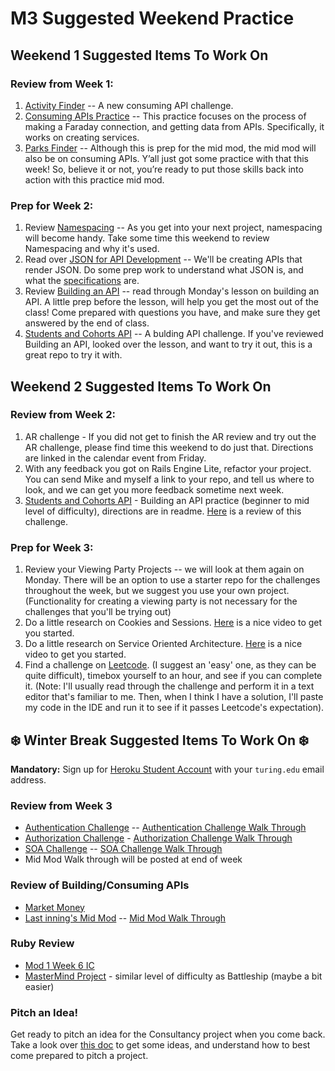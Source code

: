 # M3 Suggested Weekend Practice

## Weekend 1 Suggested Items To Work On

### Review from Week 1:
1. [Activity Finder](https://github.com/turingschool-examples/activity_finder) -- A new consuming API challenge. 
2. [Consuming APIs Practice](https://github.com/turingschool-examples/m3_exercises) -- This practice focuses on the process of making a Faraday connection, and getting data from APIs. Specifically, it works on creating services.
3. [Parks Finder](https://github.com/turingschool-examples/parks_finder) -- Although this is prep for the mid mod, the mid mod will also be on consuming APIs. Y’all just got some practice with that this week! So, believe it or not, you’re ready to put those skills back into action with this practice mid mod. 

### Prep for Week 2:
1. Review [Namespacing](https://backend.turing.edu/module3/archive/lessons/namespacing) -- As you get into your next project, namespacing will become handy. Take some time this weekend to review Namespacing and why it's used. 
2. Read over [JSON for API Development](https://backend.turing.edu/module3/notes/json_for_api_development.html) -- We'll be creating APIs that render JSON. Do some prep work to understand what JSON is, and what the [specifications](https://jsonapi.org/) are.
3. Review [Building an API](https://backend.turing.edu/module3/lessons/building_a_rails_api) -- read through Monday's lesson on building an API. A little prep before the lesson, will help you get the most out of the class! Come prepared with questions you have, and make sure they get answered by the end of class.  
4. [Students and Cohorts API](https://github.com/turingschool-examples/students_and_cohorts_api) -- A bulding API challenge. If you've reviewed Building an API, looked over the lesson, and want to try it out, this is a great repo to try it with. 


## Weekend 2 Suggested Items To Work On

### Review from Week 2:
1. AR challenge - If you did not get to finish the AR review and try out the AR challenge, please find time this weekend to do just that. Directions are linked in the calendar event from Friday. 
2. With any feedback you got on Rails Engine Lite, refactor your project. You can send Mike and myself a link to your repo, and tell us where to look, and we can get you more feedback sometime next week.
3. [Students and Cohorts API](https://github.com/turingschool-examples/students_and_cohorts_api) - Building an API practice (beginner to mid level of difficulty), directions are in readme. [Here](https://drive.google.com/file/d/1-VRF8ouAYov5lVOMkLmigmG7vc-8ohhb/view?usp=sharing) is a review of this challenge. 

### Prep for Week 3:
1. Review your Viewing Party Projects -- we will look at them again on Monday. There will be an option to use a starter repo for the challenges throughout the week, but we suggest you use your own project. (Functionality for creating a viewing party is not necessary for the challenges that you'll be trying out)
2. Do a little research on Cookies and Sessions. [Here](https://www.youtube.com/watch?v=64veb6tKTm0) is a nice video to get you started.
3. Do a little research on Service Oriented Architecture. [Here](https://www.google.com/search?q=service+oriented+architecture+for+beginners&rlz=1C5CHFA_enUS951US952&tbm=vid&sxsrf=ALiCzsYVJ-v0F6KxhqDsMB5A4qxUtugoMg:1670537303383&ei=V2CSY9f_FvS70PEPqsiCqA0&start=10&sa=N&ved=2ahUKEwiXh7W0hOv7AhX0HTQIHSqkANUQ8tMDegQIFBAE&biw=1706&bih=894&dpr=1#fpstate=ive&vld=cid:e8e47e15,vid:7s_S5Hkm7z0) is a nice video to get you started.
4. Find a challenge on [Leetcode](https://leetcode.com/problemset/all). (I suggest an 'easy' one, as they can be quite difficult), timebox yourself to an hour, and see if you can complete it. (Note: I'll usually read through the challenge and perform it in a text editor that's familiar to me. Then, when I think I have a solution, I'll paste my code in the IDE and run it to see if it passes Leetcode's expectation).


## ❄️ Winter Break Suggested Items To Work On ❄️

**Mandatory:** Sign up for [Heroku Student Account](https://www.heroku.com/github-students) with your `turing.edu` email address. 

### Review from Week 3
* [Authentication Challenge](https://gist.github.com/megstang/9b05dd5515d1f9e13e674a14d56b2ae0) -- [Authentication Challenge Walk Through](https://drive.google.com/file/d/1xRxLHDEDfshfhKNGviUgxJBqSsHbAuOX/view?usp=sharing)
* [Authorization Challenge](https://gist.github.com/megstang/a5d0399a590cf98ed10fd422427074b5) - [Authorization Challenge Walk Through](https://drive.google.com/file/d/1nQ3ZFPpm2nIItiTeYAEcnI8i5rgpg8vf/view?usp=sharing)
* [SOA Challenge](https://github.com/turingschool-examples/rails_engine_fe) -- [SOA Challenge Walk Through](https://drive.google.com/file/d/1Ag0YNyVWrtiEghf-L7pWzVYTyBxyiIz8/view?usp=sharing)
* Mid Mod Walk through will be posted at end of week

### Review of Building/Consuming APIs
* [Market Money](https://github.com/turingschool-examples/market_money)
* [Last inning's Mid Mod](https://github.com/turingschool-examples/quote_finder) -- [Mid Mod Walk Through](https://drive.google.com/file/d/1cuyWDAYi1FRUBSzqq2-jc_Q0zlO9XErk/view?usp=share_link)

### Ruby Review
* [Mod 1 Week 6 IC](https://github.com/turingschool-examples/food_truck_event_2210) 
* [MasterMind Project](https://backend.turing.edu/module1/projects/mastermind) - similar level of difficulty as Battleship (maybe a bit easier)

### Pitch an Idea!
Get ready to pitch an idea for the Consultancy project when you come back. Take a look over [this doc](https://backend.turing.edu/module3/projects/consultancy/ideation) to get some ideas, and understand how to best come prepared to pitch a project. 


